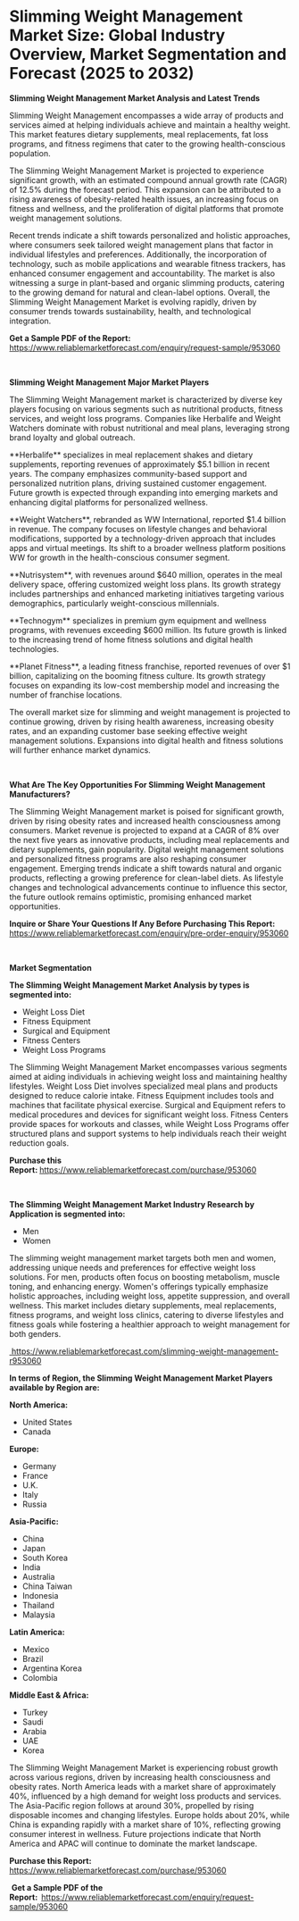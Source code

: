 <p><h1>Slimming Weight Management Market Size: Global Industry Overview, Market Segmentation and Forecast (2025 to 2032)</h1></p><p><strong>Slimming Weight Management Market Analysis and Latest Trends</strong></p>
<p><p>Slimming Weight Management encompasses a wide array of products and services aimed at helping individuals achieve and maintain a healthy weight. This market features dietary supplements, meal replacements, fat loss programs, and fitness regimens that cater to the growing health-conscious population.</p><p>The Slimming Weight Management Market is projected to experience significant growth, with an estimated compound annual growth rate (CAGR) of 12.5% during the forecast period. This expansion can be attributed to a rising awareness of obesity-related health issues, an increasing focus on fitness and wellness, and the proliferation of digital platforms that promote weight management solutions. </p><p>Recent trends indicate a shift towards personalized and holistic approaches, where consumers seek tailored weight management plans that factor in individual lifestyles and preferences. Additionally, the incorporation of technology, such as mobile applications and wearable fitness trackers, has enhanced consumer engagement and accountability. The market is also witnessing a surge in plant-based and organic slimming products, catering to the growing demand for natural and clean-label options. Overall, the Slimming Weight Management Market is evolving rapidly, driven by consumer trends towards sustainability, health, and technological integration.</p></p>
<p><strong>Get a Sample PDF of the Report:&nbsp;</strong> <a href="https://www.reliablemarketforecast.com/enquiry/request-sample/953060?utm_campaign=1110&utm_medium=2&utm_source=Github&utm_content=ia&utm_term=18042025&utm_id=slimming-weight-management">https://www.reliablemarketforecast.com/enquiry/request-sample/953060</a></p>
<p>&nbsp;</p>
<p><strong>Slimming Weight Management Major Market Players</strong></p>
<p><p>The Slimming Weight Management market is characterized by diverse key players focusing on various segments such as nutritional products, fitness services, and weight loss programs. Companies like Herbalife and Weight Watchers dominate with robust nutritional and meal plans, leveraging strong brand loyalty and global outreach. </p><p>**Herbalife** specializes in meal replacement shakes and dietary supplements, reporting revenues of approximately $5.1 billion in recent years. The company emphasizes community-based support and personalized nutrition plans, driving sustained customer engagement. Future growth is expected through expanding into emerging markets and enhancing digital platforms for personalized wellness.</p><p>**Weight Watchers**, rebranded as WW International, reported $1.4 billion in revenue. The company focuses on lifestyle changes and behavioral modifications, supported by a technology-driven approach that includes apps and virtual meetings. Its shift to a broader wellness platform positions WW for growth in the health-conscious consumer segment.</p><p>**Nutrisystem**, with revenues around $640 million, operates in the meal delivery space, offering customized weight loss plans. Its growth strategy includes partnerships and enhanced marketing initiatives targeting various demographics, particularly weight-conscious millennials.</p><p>**Technogym** specializes in premium gym equipment and wellness programs, with revenues exceeding $600 million. Its future growth is linked to the increasing trend of home fitness solutions and digital health technologies.</p><p>**Planet Fitness**, a leading fitness franchise, reported revenues of over $1 billion, capitalizing on the booming fitness culture. Its growth strategy focuses on expanding its low-cost membership model and increasing the number of franchise locations.</p><p>The overall market size for slimming and weight management is projected to continue growing, driven by rising health awareness, increasing obesity rates, and an expanding customer base seeking effective weight management solutions. Expansions into digital health and fitness solutions will further enhance market dynamics.</p></p>
<p>&nbsp;</p>
<p><strong>What Are The Key Opportunities For Slimming Weight Management Manufacturers?</strong></p>
<p><p>The Slimming Weight Management market is poised for significant growth, driven by rising obesity rates and increased health consciousness among consumers. Market revenue is projected to expand at a CAGR of 8% over the next five years as innovative products, including meal replacements and dietary supplements, gain popularity. Digital weight management solutions and personalized fitness programs are also reshaping consumer engagement. Emerging trends indicate a shift towards natural and organic products, reflecting a growing preference for clean-label diets. As lifestyle changes and technological advancements continue to influence this sector, the future outlook remains optimistic, promising enhanced market opportunities.</p></p>
<p><strong>Inquire or Share Your Questions If Any Before Purchasing This Report:</strong> <a href="https://www.reliablemarketforecast.com/enquiry/pre-order-enquiry/953060?utm_campaign=1110&utm_medium=2&utm_source=Github&utm_content=ia&utm_term=18042025&utm_id=slimming-weight-management">https://www.reliablemarketforecast.com/enquiry/pre-order-enquiry/953060</a></p>
<p>&nbsp;</p>
<p><strong>Market Segmentation</strong></p>
<p><strong>The Slimming Weight Management Market Analysis by types is segmented into:</strong></p>
<p><ul><li>Weight Loss Diet</li><li>Fitness Equipment</li><li>Surgical and Equipment</li><li>Fitness Centers</li><li>Weight Loss Programs</li></ul></p>
<p><p>The Slimming Weight Management Market encompasses various segments aimed at aiding individuals in achieving weight loss and maintaining healthy lifestyles. Weight Loss Diet involves specialized meal plans and products designed to reduce calorie intake. Fitness Equipment includes tools and machines that facilitate physical exercise. Surgical and Equipment refers to medical procedures and devices for significant weight loss. Fitness Centers provide spaces for workouts and classes, while Weight Loss Programs offer structured plans and support systems to help individuals reach their weight reduction goals.</p></p>
<p><strong>Purchase this Report:&nbsp;</strong><a href="https://www.reliablemarketforecast.com/purchase/953060?utm_campaign=1110&utm_medium=2&utm_source=Github&utm_content=ia&utm_term=18042025&utm_id=slimming-weight-management">https://www.reliablemarketforecast.com/purchase/953060</a></p>
<p>&nbsp;</p>
<p><strong>The Slimming Weight Management Market Industry Research by Application is segmented into:</strong></p>
<p><ul><li>Men</li><li>Women</li></ul></p>
<p><p>The slimming weight management market targets both men and women, addressing unique needs and preferences for effective weight loss solutions. For men, products often focus on boosting metabolism, muscle toning, and enhancing energy. Women's offerings typically emphasize holistic approaches, including weight loss, appetite suppression, and overall wellness. This market includes dietary supplements, meal replacements, fitness programs, and weight loss clinics, catering to diverse lifestyles and fitness goals while fostering a healthier approach to weight management for both genders.</p></p>
<p><a href="https://www.reliablemarketforecast.com/slimming-weight-management-r953060?utm_campaign=1110&utm_medium=2&utm_source=Github&utm_content=ia&utm_term=18042025&utm_id=slimming-weight-management">&nbsp;https://www.reliablemarketforecast.com/slimming-weight-management-r953060</a></p>
<p><strong>In terms of Region, the Slimming Weight Management Market Players available by Region are:</strong></p>
<p>
    <p> <strong> North America: </strong>
        <ul>
            <li>United States</li>
            <li>Canada</li>
        </ul>
        </p> 
    <p> <strong> Europe: </strong>
        <ul>
            <li>Germany</li>
            <li>France</li>
            <li>U.K.</li>
            <li>Italy</li>
            <li>Russia</li>
        </ul>
        </p> 
    <p> <strong> Asia-Pacific: </strong>
        <ul>
            <li>China</li>
            <li>Japan</li>
            <li>South Korea</li>
            <li>India</li>
            <li>Australia</li>
            <li>China Taiwan</li>
            <li>Indonesia</li>
            <li>Thailand</li>
            <li>Malaysia</li>
        </ul>
        </p> 
    <p> <strong> Latin America: </strong>
        <ul>
            <li>Mexico</li>
            <li>Brazil</li>
            <li>Argentina Korea</li>
            <li>Colombia</li>
        </ul>
        </p> 
    <p> <strong> Middle East & Africa: </strong>
        <ul>
            <li>Turkey</li>
            <li>Saudi</li>
            <li>Arabia</li>
            <li>UAE</li>
            <li>Korea</li>
        </ul>
    </p>
    </p>
<p><p>The Slimming Weight Management Market is experiencing robust growth across various regions, driven by increasing health consciousness and obesity rates. North America leads with a market share of approximately 40%, influenced by a high demand for weight loss products and services. The Asia-Pacific region follows at around 30%, propelled by rising disposable incomes and changing lifestyles. Europe holds about 20%, while China is expanding rapidly with a market share of 10%, reflecting growing consumer interest in wellness. Future projections indicate that North America and APAC will continue to dominate the market landscape.</p></p>
<p><strong>Purchase this Report: </strong><a href="https://www.reliablemarketforecast.com/purchase/953060?utm_campaign=1110&utm_medium=2&utm_source=Github&utm_content=ia&utm_term=18042025&utm_id=slimming-weight-management">https://www.reliablemarketforecast.com/purchase/953060</a></p>
<p>&nbsp;<strong>Get a Sample PDF of the Report:&nbsp;&nbsp;</strong><a href="https://www.reliablemarketforecast.com/enquiry/request-sample/953060?utm_campaign=1110&utm_medium=2&utm_source=Github&utm_content=ia&utm_term=18042025&utm_id=slimming-weight-management">https://www.reliablemarketforecast.com/enquiry/request-sample/953060</a></p>
<p><strong></strong></p>
<p><p></p><p></p><p></p></p>
